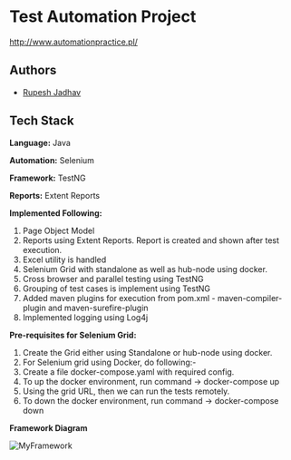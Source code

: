 
# Test Automation Project

http://www.automationpractice.pl/


## Authors

- [Rupesh Jadhav](https://www.github.com/rupeshpjadhav)


## Tech Stack

**Language:** Java

**Automation:** Selenium

**Framework:** TestNG

**Reports:** Extent Reports

**Implemented Following:**
1. Page Object Model
2. Reports using Extent Reports. Report is created and shown after test execution.
3. Excel utility is handled
4. Selenium Grid with standalone as well as hub-node using docker.
5. Cross browser and parallel testing using TestNG
6. Grouping of test cases is implement using TestNG
7. Added maven plugins for execution from pom.xml - maven-compiler-plugin and maven-surefire-plugin
8. Implemented logging using Log4j


**Pre-requisites for Selenium Grid:**
1. Create the Grid either using Standalone or hub-node using docker.
2. For Selenium grid using Docker, do following:-
3. Create a file docker-compose.yaml with required config.
4. To up the docker environment, run command -> docker-compose up 
5. Using the grid URL, then we can run the tests remotely. 
5. To down the docker environment, run command -> docker-compose down 
   

**Framework Diagram**

![MyFramework](https://github.com/user-attachments/assets/2bf7b846-e9e7-49e4-aa51-102ec078b99b)

